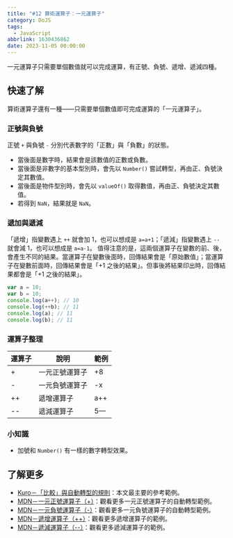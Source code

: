 ```yaml
---
title: "#12 算術運算子：一元運算子"
category: DoJS
tags:
  - JavaScript
abbrlink: 1630436862
date: 2023-11-05 00:00:00
---
```

一元運算子只需要單個數值就可以完成運算，有正號、負號、遞增、遞減四種。
<!--more-->
## 快速了解
算術運算子還有一種——只需要單個數值即可完成運算的「一元運算子」。
### 正號與負號
正號 `+` 與負號 `-` 分別代表數字的「正數」與「負數」的狀態。
- 當後面是數字時，結果會是該數值的正數或負數。
- 當後面是非數字的基本型別時，會先以 `Number()` 嘗試轉型，再由正、負號決定其數值。
- 當後面是物件型別時，會先以 `valueOf()` 取得數值，再由正、負號決定其數值。
- 若得到 `NaN`，結果就是 `NaN`。
### 遞加與遞減
「遞增」指變數遇上 `++` 就會加 1，也可以想成是 `a=a+1`；「遞減」指變數遇上 `--` 就會減 1，也可以想成是 `a=a-1`。
值得注意的是，這兩個運算子在變數的前、後，會產生不同的結果。當運算子在變數後面時，回傳結果會是「原始數值」；當運算子在變數前面時，回傳結果會是「+1 之後的結果」。但事後將結果印出時，回傳結果都會是「+1 之後的結果」。
```jsx
var a = 10;
var b = 10;
console.log(a++); // 10
console.log(++b); // 11
console.log(a); // 11
console.log(b); // 11
```
### 運算子整理
| 運算子 | 說明 | 範例 |
| --- | --- | --- |
| + | 一元正號運算子 | +8 |
| - | 一元負號運算子 | -x |
| ++ | 遞增運算子 | a++ |
| -- | 遞減運算子 | 5— |
### 小知識
- 加號和 `Number()` 有一樣的數字轉型效果。
## 了解更多
- [Kuro－「比較」與自動轉型的規則](https://ithelp.ithome.com.tw/articles/10191254)：本文最主要的參考範例。
- [MDN－一元正號運算子（+）](https://developer.mozilla.org/zh-TW/docs/Web/JavaScript/Reference/Operators/Unary_plus)：觀看更多一元正號運算子的自動轉型範例。
- [MDN－一元負號運算子（-）](https://developer.mozilla.org/zh-TW/docs/Web/JavaScript/Reference/Operators/Unary_negation)：觀看更多一元負號運算子的自動轉型範例。
- [MDN－遞增運算子（++）](https://developer.mozilla.org/zh-TW/docs/Web/JavaScript/Reference/Operators/Increment)：觀看更多遞增運算子的範例。
- [MDN－遞減運算子（--）](https://developer.mozilla.org/zh-TW/docs/Web/JavaScript/Reference/Operators/Decrement)：觀看更多遞減運算子的範例。
